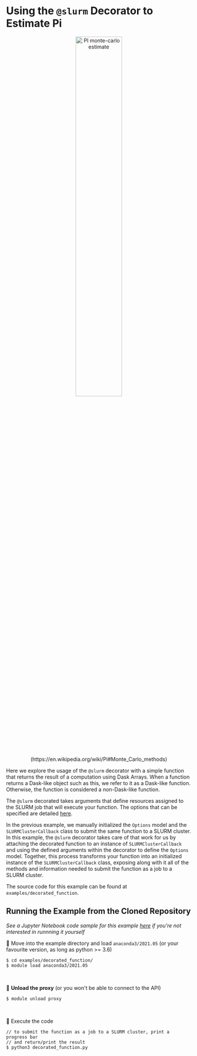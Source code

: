 # <a name="example2"></a> Using the <code>@slurm</code> Decorator to Estimate Pi

<div style="text-align:center">
<img src="https://upload.wikimedia.org/wikipedia/commons/8/84/Pi_30K.gif" 
     width="50%" 
     align=center
     alt="PI monte-carlo estimate">(https://en.wikipedia.org/wiki/Pi#Monte_Carlo_methods)
</div>

Here we explore the usage of the `@slurm` decorator with a simple function that returns the result of a computation using Dask Arrays. When a function returns a Dask-like object such as this, we refer to it as a Dask-like function. Otherwise, the function is considered a non-Dask-like function.

The `@slurm` decorated takes arguments that define resources assigned to the SLURM job that will execute your function. The options that can be specified are detailed [here](../decorators/slurm.md#options_model).

In the previous example, we manually initialized the `Options` model and the `SLURMClusterCallback` class to submit the same function to a SLURM cluster. In this example, the `@slurm` decorator takes care of that work for us by attaching the decorated function to an instance of `SLURMClusterCallback` and using the defined arguments within the decorator to define the `Options` model. Together, this process transforms your function into an initialized instance of the `SLURMClusterCallback` class, exposing along with it all of the methods and information needed to submit the function as a job to a SLURM cluster.

The source code for this example can be found at `examples/decorated_function`.


## Running the Example from the Cloned Repository
*See a Jupyter Notebook code sample for this example [here](../code_samples/example2.ipynb) if you're not interested in runnning it yourself*

📍 Move into the example directory and load <code>anaconda3/2021.05</code> (or your favourite version, as long as python >= 3.6)

<div class="termy">

```console
$ cd examples/decorated_function/
$ module load anaconda3/2021.05
```
</div>
</br>

📍 **Unload the proxy** (or you won't be able to connect to the API)

<div class="termy">

```console
$ module unload proxy
```

</div>
</br>

📍 Execute the code

<div class="termy">

```console
// to submit the function as a job to a SLURM cluster, print a progress bar
// and return/print the result
$ python3 decorated_function.py
```

</div>
